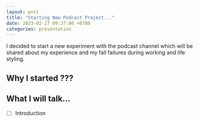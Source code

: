 ```yaml
---
layout: post
title: "Starting New Podcast Project..."
date: 2023-02-27 09:37:00 +0700
categories: presentation
---
```


I decided to start a new experiment with the podcast channel which will be shared about my experience and my fall failures during working and life styling.

## Why I started ???

## What I will talk...

- [ ] Introduction
